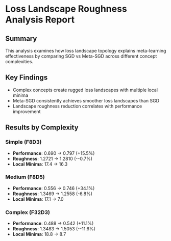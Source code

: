 # Loss Landscape Roughness Analysis Report

## Summary
This analysis examines how loss landscape topology explains meta-learning effectiveness by comparing SGD vs Meta-SGD across different concept complexities.

## Key Findings
- Complex concepts create rugged loss landscapes with multiple local minima
- Meta-SGD consistently achieves smoother loss landscapes than SGD
- Landscape roughness reduction correlates with performance improvement

## Results by Complexity
### Simple (F8D3)
- **Performance**: 0.690 → 0.797 (+15.5%)
- **Roughness**: 1.2721 → 1.2810 (--0.7%)
- **Local Minima**: 17.4 → 16.3

### Medium (F8D5)
- **Performance**: 0.556 → 0.746 (+34.1%)
- **Roughness**: 1.3469 → 1.2558 (-6.8%)
- **Local Minima**: 17.1 → 7.0

### Complex (F32D3)
- **Performance**: 0.488 → 0.542 (+11.1%)
- **Roughness**: 1.3483 → 1.5053 (--11.6%)
- **Local Minima**: 18.8 → 8.7

